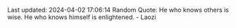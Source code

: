 Last updated: 2024-04-02 17:06:14
Random Quote: He who knows others is wise. He who knows himself is enlightened. - Laozi